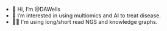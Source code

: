- 👋 Hi, I’m @DAWells
- :microbe: I’m interested in using multiomics and AI to treat disease.
- :man_technologist: I'm using long/short read NGS and knowledge graphs.
<!---
DAWells/DAWells is a ✨ special ✨ repository because its `README.md` (this file) appears on your GitHub profile.
You can click the Preview link to take a look at your changes.
--->
